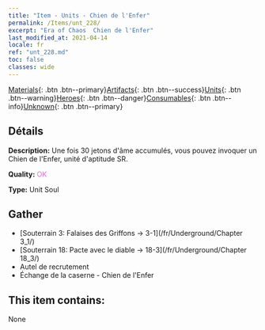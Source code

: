 ```yaml
---
title: "Item - Units - Chien de l'Enfer"
permalink: /Items/unt_228/
excerpt: "Era of Chaos  Chien de l'Enfer"
last_modified_at: 2021-04-14
locale: fr
ref: "unt_228.md"
toc: false
classes: wide
---
```

 [Materials](/fr/Items/){: .btn .btn--primary}[Artifacts](/fr/Items/Artifacts/){: .btn .btn--success}[Units](/fr/Items/Units/){: .btn .btn--warning}[Heroes](/fr/Items/Heroes/){: .btn .btn--danger}[Consumables](/fr/Items/Consumables/){: .btn .btn--info}[Unknown](/fr/Items/Unknown/){: .btn .btn--primary}

## Détails
 **Description:** Une fois 30 jetons d'âme accumulés, vous pouvez invoquer un Chien de l'Enfer, unité d'aptitude SR.

 **Quality:** <span style="color: #DA70D6">OK</span>

 **Type:** Unit Soul

## Gather

*    [Souterrain 3: Falaises des Griffons -> 3-1](/fr/Underground/Chapter 3_1/) 
*    [Souterrain 18: Pacte avec le diable -> 18-3](/fr/Underground/Chapter 18_3/) 
*    Autel de recrutement 
*    Échange de la caserne - Chien de l'Enfer 

## This item contains:

  None

